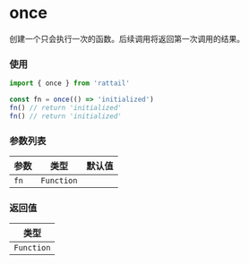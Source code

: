 # once

创建一个只会执行一次的函数。后续调用将返回第一次调用的结果。

### 使用

```ts
import { once } from 'rattail'

const fn = once(() => 'initialized')
fn() // return 'initialized'
fn() // return 'initialized'
```

### 参数列表

| 参数 |    类型    | 默认值 |
| ---- | :--------: | -----: |
| `fn` | `Function` |        |

### 返回值

|    类型    |
| :--------: |
| `Function` |
